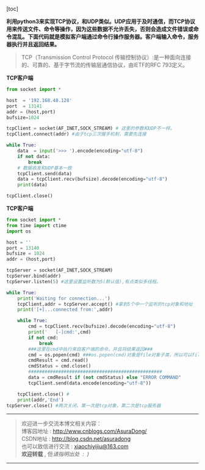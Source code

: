 [toc]

**利用python3来实现TCP协议，和UDP类似。UDP应用于及时通信，而TCP协议用来传送文件、命令等操作，因为这些数据不允许丢失，否则会造成文件错误或命令混乱。下面代码就是模拟客户端通过命令行操作服务器。客户端输入命令，服务器执行并且返回结果。**

> TCP（Transmission Control Protocol 传输控制协议）:是一种面向连接的、可靠的、基于字节流的传输层通信协议，由IETF的RFC 793定义。

**TCP客户端**

```python
from socket import *

host  = '192.168.48.128'
port  = 13141
addr = (host,port)
bufsize=1024

tcpClient = socket(AF_INET,SOCK_STREAM) # 这里的参数和UDP不一样。
tcpClient.connect(addr) #由于tcp三次握手机制，需要先连接

while True:
    data  = input('>>> ').encode(encoding="utf-8")
    if not data:
        break
    # 数据收发和UDP基本一致
    tcpClient.send(data) 
    data = tcpClient.recv(bufsize).decode(encoding="utf-8") 
    print(data)

tcpClient.close()
```

**TCP客户端**

```python
from socket import *
from time import ctime
import os 

host = ''
port = 13140
bufsize = 1024
addr = (host,port)

tcpServer = socket(AF_INET,SOCK_STREAM)
tcpServer.bind(addr)
tcpServer.listen(5) #这里设置监听数为5(默认值),有点类似多线程。

while True:
    print('Waiting for connection...')
    tcpClient,addr = tcpServer.accept() #拿到5个中一个监听的tcp对象和地址
    print('[+]...connected from:',addr)

    while True:
        cmd = tcpClient.recv(bufsize).decode(encoding="utf-8") 
        print('   [-]cmd:',cmd)
        if not cmd:
            break
        ###这里在cmd中执行来自客户端的命令，并且将结果返回###
        cmd = os.popen(cmd) ###os.popen(cmd)对象是file对象子类，所以可以file的方法
        cmdResult = cmd.read()
        cmdStatus = cmd.close()
        #################################################
        data = cmdResult if (not cmdStatus) else "ERROR COMMAND"
        tcpClient.send(data.encode(encoding="utf-8"))

    tcpClient.close() #
    print(addr,'End')
tcpServer.close() #两次关闭，第一次是tcp对象，第二次是tcp服务器
```

***

> 欢迎进一步交流本博文相关内容：<br>
博客园地址 : <http://www.cnblogs.com/AsuraDong/><br>
CSDN地址 : <http://blog.csdn.net/asuradong><br>
也可以致信进行交流 : <xiaochiyijiu@163.com> <br>
**欢迎转载** , 但*请指明出处 &nbsp;:&nbsp;&nbsp;)*

***
